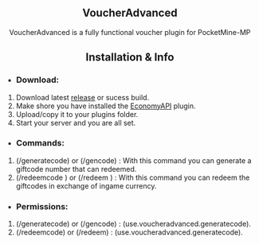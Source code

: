 <div align="center">
	<h2>VoucherAdvanced</h2>
</div>

<div align="center">
	<p>VoucherAdvanced is a fully functional voucher plugin for PocketMine-MP</p>
</div>

<div align="center">
	<h2>Installation & Info</h2>
</div>

 - <h3>Download:</h3>
 1. Download latest [release](https://github.com/MFDGaming/PocketMine-Steadfast3/releases) or sucess build.
 2. Make shore you have installed the [EconomyAPI](https://poggit.pmmp.io/p/EconomyAPI/5.7.2) plugin.
 3. Upload/copy it to your plugins folder.
 4. Start your server and you are all set.
 
 -  <h3>Commands:</h3>
1. (/generatecode) or (/gencode) : With this command you can generate a giftcode number that can redeemed.
2. (/redeemcode <yourgiftcodenumber>) or (/redeem <yourgiftcodenumber>) : With this command you can redeem the giftcodes in exchange of ingame currency.

 -  <h3>Permissions:</h3>
1. (/generatecode) or (/gencode) : (use.voucheradvanced.generatecode).
2. (/redeemcode) or (/redeem) : (use.voucheradvanced.generatecode).
